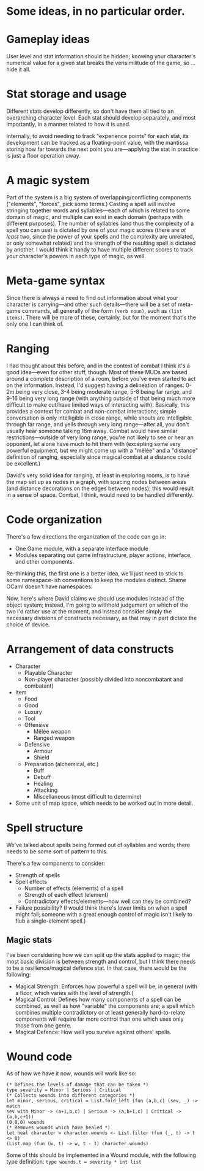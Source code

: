 Some ideas, in no particular order.
==========

# Gameplay ideas #

User level and stat information should be hidden; knowing your character's
numerical value for a given stat breaks the verisimilitude of the game, so
... hide it all.



# Stat storage and usage #

Different stats develop differently, so don't have them all tied to an
overarching character level.  Each stat should develop separately, and most
importantly, in a manner related to how it is used.

Internally, to avoid needing to track "experience points" for each stat, its
development can be tracked as a floating-point value, with the mantissa storing
how far towards the next point you are—applying the stat in practice is just a
floor operation away.

# A magic system #

Part of the system is a big system of overlapping/conflicting components
("elements", "forces", pick some terms.)  Casting a spell will involve stringing
together words and syllables—each of which is related to some domain of magic,
and multiple can exist in each domain (perhaps with different purposes).  The
number of syllables (and thus the complexity of a spell you can use) is dictated
by one of your magic scores (there are *at least* two, since the power of your
spells and the complexity are unrelated, or only somewhat related) and the
strength of the resulting spell is dictated by another.  I would think it handy
to have multiple different scores to track your character's powers in each type
of magic, as well.

# Meta-game syntax #

Since there is always a need to find out information about what your character
is carrying—and other such details—there will be a set of meta-game commands,
all generally of the form `(verb noun)`, such as `(list items)`.  There will be
more of these, certainly, but for the moment that's the only one I can think of.

# Ranging #

I had thought about this before, and in the context of combat I think it's a
good idea—even for other stuff, though.  Most of these MUDs are based around a
complete description of a room, before you've even started to act on the
information.  Instead, I'd suggest having a delineation of ranges: 0-2m being
very close, 3-4 being moderate range, 5-8 being far range, and 9-16 being very
long range (with anything outside of that being much more difficult to make
out/have limited ways of interacting with).  Basically, this provides a context
for combat and non-combat interactions; simple conversation is only intelligible
in close range, while shouts are intelligible through far range, and yells
through very long range—after all, you don't usually hear someone talking 16m
away.  Combat would have similar restrictions—outside of very long range, you're
not likely to see or hear an opponent, let alone have much to hit them with
(excepting some very powerful equipment, but we might come up with a "mêlée" and a
"distance" definition of ranging, especially since magical combat at a distance
could be excellent.)

David's very solid idea for ranging, at least in exploring rooms, is to have the
map set up as nodes in a graph, with spacing nodes between areas (and distance
decorations on the edges between nodes); this would result in a sense of space.
Combat, I think, would need to be handled differently.

# Code organization #

There's a few directions the organization of the code can go in:
- One Game module, with a separate interface module
- Modules separating out game infrastructure, player actions, interface, and
  other components.
  
Re-thinking this, the first one is a better idea, we'll just need to stick to
some namespace-ish conventions to keep the modules distinct.  Shame OCaml
doesn't have namespaces.

Now, here's where David claims we should use modules instead of the object
system; instead, I'm going to withhold judgement on which of the two I'd rather
use at the moment, and instead consider simply the necessary divisions of
constructs necessary, as that may in part dictate the choice of device.


# Arrangement of data constructs #

- Character
  * Playable Character
  * Non-player character (possibly divided into noncombatant and combatant)
- Item
  * Food
  * Good
  * Luxury
  * Tool
  * Offensive
    - Mêlée weapon
    - Ranged weapon
  * Defensive
    - Armour
    - Shield
  * Preparation (alchemical, etc.)
    - Buff
    - Debuff
    - Healing
    - Attacking
    - Miscellaneous (most difficult to determine)
- Some unit of map space, which needs to be worked out in more detail.

# Spell structure #

We've talked about spells being formed out of syllables and words; there needs
to be some sort of pattern to this.

There's a few components to consider:
- Strength of spells
- Spell effects
  * Number of effects (elements) of a spell
  * Strength of each effect (element)
  * Contradictory effects/elements—how well can they be combined?
- Failure possibility? (I would think there's lower limits on when a spell might
  fail; someone with a great enough control of magic isn't likely to flub a
  single-element spell.)

## Magic stats ##

I've been considering how we can split up the stats applied to magic; the most
basic division is between strength and control, but I think there needs to be a
resilience/magical defence stat.  In that case, there would be the following:
- Magical Strength: Enforces how powerful a spell will be, in general (with a
  floor, which varies with the level of strength.)
- Magical Control: Defines how many components of a spell can be combined, as
  well as how "variable" the components are; a spell which combines multiple
  contradictory or at least generally hard-to-relate components will require far
  more control than one which uses only those from one genre.
- Magical Defence: How well you survive against others' spells.

# Wound code #

As of how we have it now, wounds will work like so:

    (* Defines the levels of damage that can be taken *)
    type severity = Minor | Serious | Critical
    (* Collects wounds into different categories *)
    let minor, serious, critical = List.fold_left (fun (a,b,c) (sev, _) -> match
    sev with Minor -> (a+1,b,c) | Serious -> (a,b+1,c) | Critical -> (a,b,c+1))
    (0,0,0) wounds
    (* Removes wounds which have healed *)
    let heal character = character.wounds <- List.filter (fun (_, t) -> t <> 0)
    (List.map (fun (w, t) -> w, t - 1) character.wounds)

Some of this should be implemented in a Wound module, with the following type
definition: `type wounds.t = severity * int list`
    
